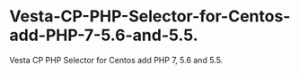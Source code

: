 # Vesta-CP-PHP-Selector-for-Centos-add-PHP-7-5.6-and-5.5.
Vesta CP PHP Selector for Centos add PHP 7, 5.6 and 5.5.
